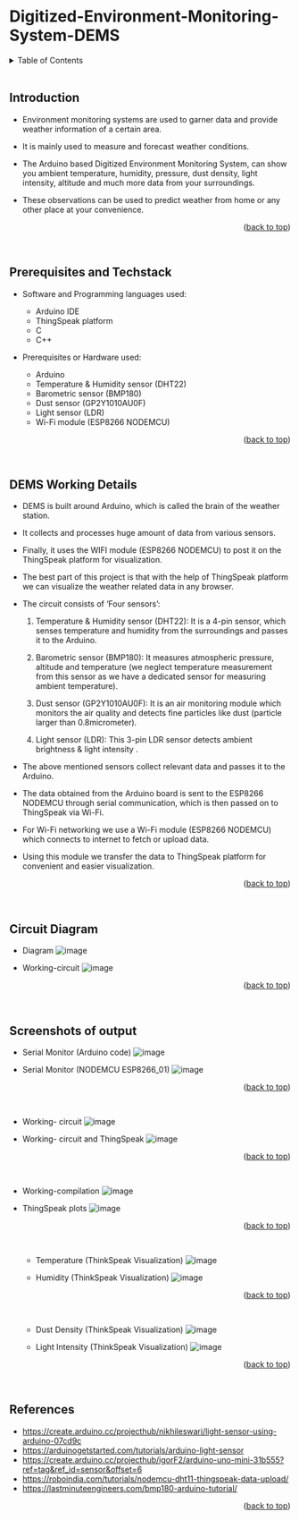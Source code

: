 <a name="readme-top"></a>

# Digitized-Environment-Monitoring-System-DEMS

<details>
  <summary color= blue >Table of Contents</summary>
<li>Introduction</li>
  <li> Prerequisites and Techstack</li>
<li> DEMS Working Details </li>

<li> Circuit</li>
<li> Screenshots of output</li>
<li>References</li>
</details>
</br>

  
## Introduction
 
-	Environment monitoring systems are used to garner data and provide weather information of a certain area.
-	It is mainly used to measure and forecast weather conditions.

-	The Arduino based Digitized Environment Monitoring System, can show you ambient temperature, humidity, pressure, dust density, light intensity, altitude and much more data from your surroundings.
- These observations can be used to predict weather from home or any other place at your convenience.

  <p align="right">(<a href="#readme-top">back to top</a>)</p>
  </br>


## Prerequisites and Techstack

- Software and Programming languages used:
  - Arduino IDE
  - ThingSpeak platform
  - C
  - C++
    
- Prerequisites or Hardware used:
  - Arduino
  - Temperature & Humidity sensor (DHT22)
  - Barometric sensor (BMP180)
  - Dust sensor (GP2Y1010AU0F)
  - Light sensor (LDR)
  - Wi-Fi module (ESP8266 NODEMCU)

  <p align="right">(<a href="#readme-top">back to top</a>)</p>
  </br>

## DEMS Working Details

-	DEMS is built around Arduino, which is called the brain of the weather station.
-	It collects and processes huge amount of data from various sensors.
-	Finally, it uses the WIFI module (ESP8266 NODEMCU) to post it on the ThingSpeak platform for visualization.

-	The best part of this project is that with the help of ThingSpeak platform we can visualize the weather related data in any browser.

-	The circuit consists of ‘Four sensors’:

     1.	Temperature & Humidity sensor (DHT22):
     It is a 4-pin sensor, which senses temperature and humidity from the surroundings and passes it to the Arduino.

     2.	Barometric sensor (BMP180): 
      It measures atmospheric pressure, altitude and temperature (we neglect temperature measurement from this sensor as we have a dedicated sensor for measuring ambient temperature).

     3.	Dust sensor (GP2Y1010AU0F):
     It is an air monitoring module which monitors the air quality and detects fine particles like dust (particle larger than 0.8micrometer).

     4.	Light sensor (LDR): 
     This 3-pin LDR  sensor detects ambient brightness & light intensity .

-	The above mentioned sensors collect relevant data and passes it to the Arduino.

-	The data obtained from the Arduino board is sent to the ESP8266 NODEMCU through serial communication, which is then passed on to ThingSpeak via Wi-Fi. 

-	For Wi-Fi networking we use a Wi-Fi module (ESP8266 NODEMCU) which connects to internet to fetch or upload data.
-	Using this module we transfer the data to ThingSpeak platform for convenient and easier visualization.

  <p align="right">(<a href="#readme-top">back to top</a>)</p>
  </br>



## Circuit Diagram

- Diagram
  ![image](https://github.com/ankitacoder3/Digitized-Environment-Monitoring-System-DEMS/assets/73939061/f8b9cc13-78a8-42cb-992b-3619c31b0272)


- Working-circuit
  ![image](https://github.com/ankitacoder3/Digitized-Environment-Monitoring-System-DEMS/assets/73939061/0913bfe5-2c7b-473e-a7da-ddb9aa8f0dac)


  <p align="right">(<a href="#readme-top">back to top</a>)</p>
  </br>

## Screenshots of output


- Serial Monitor (Arduino code)
  ![image](https://github.com/ankitacoder3/Digitized-Environment-Monitoring-System-DEMS/assets/73939061/77b4d5f4-8ba5-4561-9495-8c48ced0ada1)


- Serial Monitor (NODEMCU ESP8266_01)
  ![image](https://github.com/ankitacoder3/Digitized-Environment-Monitoring-System-DEMS/assets/73939061/ebb8def5-d0a1-42ab-87ef-b3f85aa9f5b8)


   <p align="right">(<a href="#readme-top">back to top</a>)</p>
  </br>
 
- Working- circuit
  ![image](https://github.com/ankitacoder3/Digitized-Environment-Monitoring-System-DEMS/assets/73939061/65f08380-b350-4576-bc25-4da1df15f4bb)

 


- Working- circuit and ThingSpeak
  ![image](https://github.com/ankitacoder3/Digitized-Environment-Monitoring-System-DEMS/assets/73939061/a9d97afe-a74b-4b61-90ca-8299b3f60f6f)

 

   <p align="right">(<a href="#readme-top">back to top</a>)</p>
  </br>

- Working-compilation
  ![image](https://github.com/ankitacoder3/Digitized-Environment-Monitoring-System-DEMS/assets/73939061/0c4dc23f-ace5-4f0d-b48b-ef8b9ff494d3)


 

- ThingSpeak plots
  ![image](https://github.com/ankitacoder3/Digitized-Environment-Monitoring-System-DEMS/assets/73939061/8307e495-2eab-4b7e-9bfc-9297c0373aa3)

 
   <p align="right">(<a href="#readme-top">back to top</a>)</p>
  </br>
  
    - Temperature (ThinkSpeak Visualization)
      ![image](https://github.com/ankitacoder3/Digitized-Environment-Monitoring-System-DEMS/assets/73939061/4b76196f-57bf-4f31-b213-b76ce3ccb89e)


 

    - Humidity (ThinkSpeak Visualization)
      ![image](https://github.com/ankitacoder3/Digitized-Environment-Monitoring-System-DEMS/assets/73939061/ad549bbe-e45a-4bac-8a86-80e77b1bacb3)

  
   <p align="right">(<a href="#readme-top">back to top</a>)</p>
  </br>
  
    - Dust Density (ThinkSpeak Visualization)
     ![image](https://github.com/ankitacoder3/Digitized-Environment-Monitoring-System-DEMS/assets/73939061/0a33b803-f536-46b4-aa30-85e8f23382a5)

 

     - Light Intensity (ThinkSpeak Visualization)
       ![image](https://github.com/ankitacoder3/Digitized-Environment-Monitoring-System-DEMS/assets/73939061/9b7fefdc-354e-4ea8-8d0b-ba2d47b0b996)

 
  <p align="right">(<a href="#readme-top">back to top</a>)</p>
  </br>

## References

-	https://create.arduino.cc/projecthub/nikhileswari/light-sensor-using-arduino-07cd9c
-	https://arduinogetstarted.com/tutorials/arduino-light-sensor
-	https://create.arduino.cc/projecthub/igorF2/arduino-uno-mini-31b555?ref=tag&ref_id=sensor&offset=6
-	https://roboindia.com/tutorials/nodemcu-dht11-thingspeak-data-upload/ 
-	https://lastminuteengineers.com/bmp180-arduino-tutorial/ 


  
   <p align="right">(<a href="#readme-top">back to top</a>)</p>
  </br>
  
